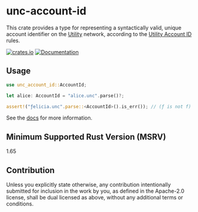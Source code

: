 # unc-account-id

This crate provides a type for representing a syntactically valid, unique account identifier on the [Utility](https://unc.org) network, according to the [Utility Account ID](https://docs.unc.org/concepts/basics/account#account-id-rules) rules.

[![crates.io](https://img.shields.io/crates/v/unc-account-id?label=latest)](https://crates.io/crates/unc-account-id)
[![Documentation](https://docs.rs/unc-account-id/badge.svg)](https://docs.rs/unc-account-id)

## Usage

```rust
use unc_account_id::AccountId;

let alice: AccountId = "alice.unc".parse()?;

assert!("ƒelicia.unc".parse::<AccountId>().is_err()); // (ƒ is not f)
```

See the [docs](https://docs.rs/unc-account-id) for more information.

## Minimum Supported Rust Version (MSRV)

1.65

## Contribution

Unless you explicitly state otherwise, any contribution intentionally submitted
for inclusion in the work by you, as defined in the Apache-2.0 license, shall be
dual licensed as above, without any additional terms or conditions.

